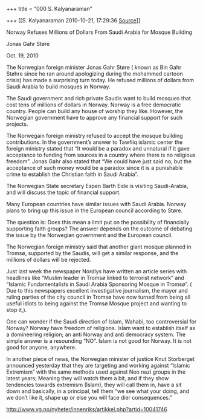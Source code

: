 +++
title = "000 S. Kalyanaraman"

+++
[[S. Kalyanaraman	2010-10-21, 17:29:36 [Source](https://groups.google.com/g/bvparishat/c/S3NIA32K2j0)]]



Norway Refuses Millions of Dollars From Saudi Arabia for Mosque Building

  

Jonas Gahr Støre

  
Oct. 19, 2010  

  
The Norwegian foreign minister Jonas Gahr Støre ( known as Bin Gahr Støhre since he ran around apologizing during the mohammed cartoon crisis) has made a surprising turn today. He refused millions of dollars from Saudi Arabia to build mosques in Norway.

  

The Saudi government and rich private Saudis want to build mosques that cost tens of millions of dollars in Norway. Norway is a free democratic country. People can build any house of worship they like. However, the Norwegian government have to approve any financial support for such projects.

  

The Norwegain foreign ministry refused to accept the mosque building contributions. In the government’s answer to Tawfiiq islamic center the foreign ministry stated that “It would be a paradox and unnatural if it gave acceptance to funding from sources in a country where there is no religious freedom”. Jonas Gahr also stated that “We could have just said no, but the acceptance of such money would be a paradox since it is a punishable crime to establish the Christian faith in Saudi Arabia”.

  

The Norwegian State secretary Espen Barth Eide is visiting Saudi-Arabia, and will discuss the topic of financial support.

  

Many European countries have similar issues with Saudi Arabia. Norway plans to bring up this issue in the European council according to Støre.

  

The question is: Does this mean a limit put on the possibility of financially supporting faith groups? The answer depends on the outcome of debating the issue by the Norwegian government and the European council.

  

The Norwegian foreign ministry said that another giant mosque planned in Tromsø, supported by the Saudis, will get a similar response, and the millions of dollars will be rejected.

  

Just last week the newspaper Nordlys have written an article series with headlines like “Muslim leader in Tromsø linked to terrorist network” and “Islamic Fundamentalists in Saudi Arabia Sponsoring Mosque in Tromsø”. ( Due to this newspapers excellent investigative journalism, the mayor and ruling parties of the city council in Tromsø have now turned from being all useful idiots to being against the Tromsø Mosque project and wanting to stop it,).

  

One can wonder if the Saudi direction of Islam, Wahabi, too controversial for Norway? Norway have freedom of religions. Islam want to establish itself as a domineering religion; an anti Norway and anti democracy system. The simple answer is a resounding “NO”. Islam is not good for Norway. It is not good for anyone, anywhere.

  

In another piece of news, the Norwegian minister of justice Knut Storberget announced yesterday that they are targeting and working against “Islamic Extremism” with the same methods used against Neo nazi groups in the latest years; Meaning they will watch them a bit, and if they show tendencies towards extremism (Islam), they will call them in, have a sit down and basically, in a principal, tell them “we see what your doing, and we don’t like it, shape up or else you will face dier consequences.”

  

  

<http://www.vg.no/nyheter/innenriks/artikkel.php?artid=10041746>

